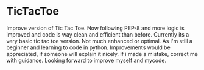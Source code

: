 # TicTacToe
Improve version of Tic Tac Toe. Now following PEP-8 and more logic is improved and code is way clean and efficient than before. Currently its a very basic tic tac toe version. Not much enhanced or optimal. As i'm still a beginner and learning to code in python. Improvements would be appreciated, if someone will explain it nicely. If i made a mistake, correct me with guidance. Looking forward to improve myself and mycode.
